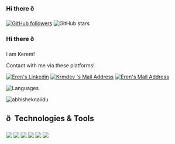 ### Hi there ð



[![GitHub followers](https://img.shields.io/github/followers/krmdevelopment?style=social)](https://github.com/krmdevelopment?tab=followers)
![GitHub stars](https://img.shields.io/github/stars/krmdevelopment?style=social)

### Hi there ð
I am Kerem!

Contact with me via these platforms! 

 <a href="https://www.linkedin.com/in/eren-ar%C4%B1-325433206/" target="_blank" rel="nofollow"><img alt="Eren&#039;s Linkedin" src="https://img.shields.io/badge/LinkedIn-0077B5?style=for-the-badge&logo=linkedin&logoColor=white" /></a>
 <a href="mailto:keremyildiz10@gmail.com" target="_blank" rel="nofollow"><img alt="Krmdev
 &#039;s Mail Address" src="https://img.shields.io/badge/Gmail-D14836?style=for-the-badge&logo=gmail&logoColor=white" /></a>
 <a href="https://twitter.com/ErenAri27" target="_blank" rel="nofollow"><img alt="Eren&#039;s Mail Address" src="https://img.shields.io/badge/Twitter-0077B5?style=for-the-badge&logo=twitter&logoColor=white" /></a>


![Languages](https://github-readme-stats.vercel.app/api/top-langs/?username=salihyanbal&layout=compact&theme=dark)

<p align="left"> <img src="https://github-readme-stats.vercel.app/api?username=krmdevelopment&show_icons=true&theme=gotham" alt="abhisheknaiidu" />
  
## ð  Technologies & Tools 
<img src="https://img.shields.io/badge/C%23-5C2D91?style=for-the-badge&logo=c-sharp&logoColor=white"></img>
<img src="https://img.shields.io/badge/.NETCore-5C2D91?style=for-the-badge&logo=.net&logoColor=white"></img>
<img src="https://img.shields.io/badge/Java-red?style=for-the-badge&logo=Java&logoColor=white"></img>
<img src="https://img.shields.io/badge/JavaScript-yellow?style=for-the-badge&logo=Javascript&logoColor=white"></img>
<img src="https://img.shields.io/badge/react-blue?style=for-the-badge&logo=react&logoColor=white"></img>
<img src="https://img.shields.io/badge/Angular-red?style=for-the-badge&logo=angular&logoColor=white"></img>




<!--

Here are some ideas to get you started:

- ð­ Iâm currently working on ...
- ð± Iâm currently learning ...
- ð¯ Iâm looking to collaborate on ...
- ð¤ Iâm looking for help with ...
- ð¬ Ask me about ...
- ð« How to reach me: ...
- ð Pronouns: ...
- â¡ Fun fact: ...
-->



